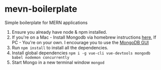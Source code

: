 # mevn-boilerplate

Simple boilerplate for MERN applications

1. Ensure you already have node & npm installed.
2. If you're on a Mac - Install Mongodb via homebrew instructions [here](https://docs.mongodb.com/manual/tutorial/install-mongodb-on-os-x/#install-mongodb-community-edition), If PC - You're on your own. I encourage you to use the [MongoDB GUI](https://www.mongodb.com/products/compass)
3. Run `npm install` to install all the dependencies.
4. Install global dependencies `npm i -g vue-cli vue-devtools mongodb babel nodemon concurrently`
5. Start Mongo in a new terminal window `mongod`
